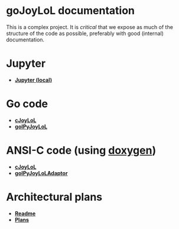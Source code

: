 <header><title>goJoyLoL documentation</title></header>

# goJoyLoL documentation

This is a complex project. It is *critical* that we expose as much of the 
structure of the code as possible, preferably with good (internal) 
documentation.

# Jupyter

- **[Jupyter (local)](http://172.17.0.2:8888)**

# Go code

- **[cJoyLoL](http://172.17.0.2:6071/pkg/github.com/stephengaito/goJoyLoL/cJoyLoL/)**
- **[goIPyJoyLoL](http://172.17.0.2:6072/pkg/github.com/stephengaito/goJoyLoL/goIPyJoyLoL/)**

# ANSI-C code (using [doxygen](http://www.doxygen.nl/manual/))

- **[cJoyLoL](http://172.17.0.2:6061/index.html)**
- **[goIPyJoyLoLAdaptor](http://172.17.0.2:6062/index.html)**

# Architectural plans

- **[Readme](Readme.md)**
- **[Plans](Plans.md)**